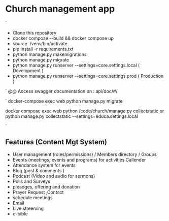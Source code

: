 # Church management app

`

- Clone this repository
- docker compose --build && docker compose up
- source ./venv/bin/activate
- pip install -r requirements.txt
- python manage.py makemigrations
- python manage.py migrate
- python manage.py runserver --settings=core.settings.local ( Development )
- python manage.py runserver --settings=core.settings.prod ( Production )

`
@@ Access swagger documentation on : api/doc/#/

`
docker-compose exec web python manage.py migrate

docker compose exec web python /code/church/manage.py collectstatic
or
python manage.py collectstatic --settings=educa.settings.local

`

## Features (Content Mgt System)

- User management (roles/permissions) / Members directory / Groups
- Events (meetings, events and programs) for activities Callender
- Attendance system for events
- Blog (post & comments )
- Podcast (Video and audio for sermons)
- Polls and Surveys
- pleadges, offering and donation
- Prayer Request ,Contact
- schedule meetings
- Email
- Live streeming
- e-bible
